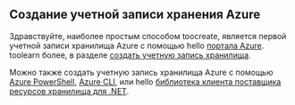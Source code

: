 ## <a name="create-an-azure-storage-account"></a>Создание учетной записи хранения Azure
Здравствуйте, наиболее простым способом toocreate, является первой учетной записи хранилища Azure с помощью hello [портала Azure](https://portal.azure.com). toolearn более, в разделе [создать учетную запись хранилища](../articles/storage/common/storage-create-storage-account.md#create-a-storage-account).

Можно также создать учетную запись хранилища Azure с помощью [Azure PowerShell](../articles/storage/common/storage-powershell-guide-full.md), [Azure CLI](../articles/storage/common/storage-azure-cli.md), или hello [библиотека клиента поставщика ресурсов хранилища для .NET](https://msdn.microsoft.com/library/azure/mt131037.aspx).



